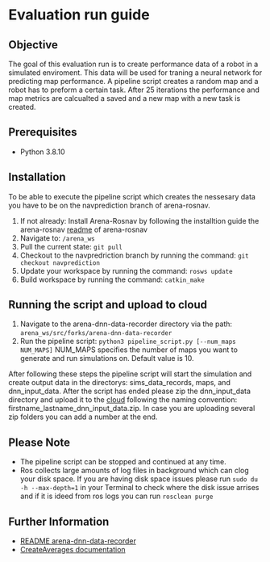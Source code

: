 # Evaluation run guide

## Objective

The goal of this evaluation run is to create performance data of a robot in a simulated enviroment. This data will be used for traning a neural network 
for predicting map performance. A pipeline script creates a random map and a robot has to preform a certain task. After 25 iterations the performance and 
map metrics are calcualted a saved and a new map with a new task is created.

## Prerequisites
- Python 3.8.10

## Installation 

To be able to execute the pipeline script which creates the nessesary data you have to be on the navprediction branch of arena-rosnav.

1. If not already: Install Arena-Rosnav by following the installtion guide the arena-rosnav [readme](https://github.com/ignc-research/arena-rosnav) of arena-rosnav
2. Navigate to: `/arena_ws`
3. Pull the current state: `git pull`
4. Checkout to the navpredriction branch by running the command: `git checkout navprediction`
5. Update your workspace by running the command: `rosws update`
6. Build workspace by running the command: `catkin_make`

## Running the script and upload to cloud

1. Navigate to the arena-dnn-data-recorder directory via the path: `arena_ws/src/forks/arena-dnn-data-recorder`
2. Run the pipeline script: `python3 pipeline_script.py [--num_maps NUM_MAPS]` NUM_MAPS specifies the number of maps you want to generate and run simulations on. Default value is 10.

After following these steps the pipeline script will start the simulation and create output data in the directorys: sims_data_records, maps, and 
dnn_input_data. After the script has ended please zip the dnn_input_data directory and upload it to the [cloud](https://tubcloud.tu-berlin.de/s/M9NYDab8rNmW6fo) 
following the naming convention: firstname_lastname_dnn_input_data.zip. In case you are uploading several zip folders you can add a number at the end. 

## Please Note

- The pipeline script can be stopped and continued at any time.
- Ros collects large amounts of log files in background which can clog your disk space. If you are having disk space issues please run 
  `sudo du -h --max-depth=1` in your Terminal to check where the disk issue arrises and if it is ideed from ros logs you can run
  `rosclean purge`
  
  
## Further Information
- [README arena-dnn-data-recorder](https://github.com/flameryx/arena-dnn-data-recorder/blob/master/README.md)
- [CreateAverages documentation](https://github.com/flameryx/arena-dnn-data-recorder/blob/master/CreateAverages_documentation.md)


